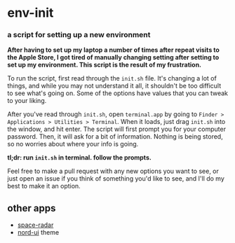 # env-init
### a script for setting up a new environment

**After having to set up my laptop a number of times after repeat visits to the Apple Store, I got tired of manually changing setting after setting to set up my environment. This script is the result of my frustration.**

To run the script, first read through the `init.sh` file. It's changing a lot of things, and while you may not understand it all, it shouldn't be too difficult to see what's going on. Some of the options have values that you can tweak to your liking.

After you've read through `init.sh`, open `terminal.app` by going to `Finder > Applications > Utilities > Terminal`. When it loads, just drag `init.sh` into the window, and hit enter. The script will first prompt you for your computer password. Then, it will ask for a bit of information. Nothing is being stored, so no worries about where your info is going.

**tl;dr: run `init.sh` in terminal. follow the prompts.**

Feel free to make a pull request with any new options you want to see, or just open an issue if you think of something you'd like to see, and I'll do my best to make it an option.


## other apps

* [space-radar](https://github.com/zz85/space-radar/releases)
* [nord-ui](https://github.com/arcticicestudio/nord) theme
